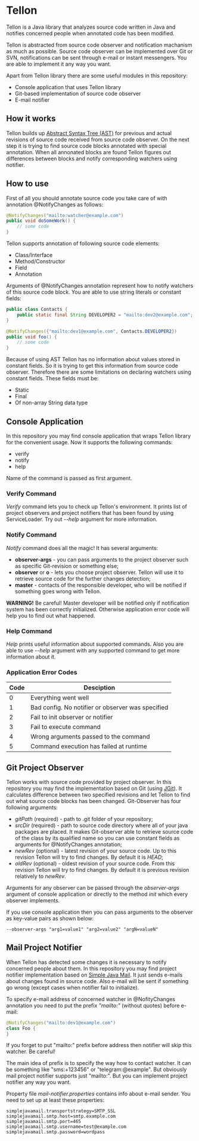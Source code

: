 # Tellon
Tellon is a Java library that analyzes source code written in Java and notifies concerned people when annotated code has been modified.

Tellon is abstracted from source code observer and notification machanism as much as possible. Source code observer can be implemented over Git or SVN, notifications can be sent through e-mail or instant messengers. You are able to implement it any way you want.

Apart from Tellon library there are some useful modules in this repository:
  - Console application that uses Tellon library
  - Git-based implementation of source code observer
  - E-mail notifier
 
## How it works
Tellon builds up [Abstract Syntax Tree (AST)](https://en.wikipedia.org/wiki/Abstract_syntax_tree) for previous and actual revisions of source code received from source code observer. On the next step it is trying to find source code blocks annotated with special annotation. When all annonated blocks are found Tellon figures out differences between blocks and notify corresponding watchers using notifier.

## How to use
First of all you should annotate source code you take care of with annotation @NotifyChanges as follows:
```java
@NotifyChanges("mailto:watcher@example.com")
public void doSomeWork() {
    // some code
}
```

Tellon supports annotation of following source code elements:
  - Class/Interface
  - Method/Constructor
  - Field
  - Annotation
 
Arguments of @NotifyChanges annotation represent how to notify watchers of this source code block. You are able to use string literals or constant fields:
```java
public class Contacts {
    public static final String DEVELOPER2 = "mailto:dev2@example.com";
}

@NotifyChanges({"mailto:dev1@example.com", Contacts.DEVELOPER2})
public void foo() {
    // some code
}
```

Because of using AST Tellon has no information about values stored in constant fields. So it is trying to get this information from source code observer. Therefore there are some limitations on declaring watchers using constant fields. These fields must be:
  - Static
  - Final
  - Of non-array String data type

## Console Application
In this repository you may find console application that wraps Tellon library for the convenient usage. Now it supports the following commands:
  - verify
  - notify
  - help

Name of the command is passed as first argument.

### Verify Command
*Verify* command lets you to check up Tellon's environment. It prints list of project observers and project notifiers that has been found by using ServiceLoader. Try out *--help* argument for more information.

### Notify Command
*Notify* command does all the magic! It has several arguments:
  - **observer-args** - you can pass arguments to the project observer such as specific Git-revision or something else;
  - **observer** or **o** - lets you choose project observer. Tellon will use it to retrieve source code for the further changes detection;
  - **master** - contacts of the responsible developer, who will be notified if something goes wrong with Tellon.

**WARNING!** Be careful! Master developer will be notified only if notification system has been correctly initialized. Otherwise application error code will help you to find out what happened.

### Help Command
*Help* prints useful information about supported commands. Also you are able to use *--help* argument with any supported command to get more information about it.

### Application Error Codes
Code | Desciption
--- | ---
0 | Everything went well 
1 | Bad config. No notifier or observer was specified
2 | Fail to init observer or notifier
3 | Fail to execute command
4 | Wrong arguments passed to the command
5 | Command execution has failed at runtime

## Git Project Observer
Tellon works with source code provided by project observer. In this repository you may find the implementation based on Git (using [JGit](https://github.com/eclipse/jgit)). It calculates difference between two specified revisions and let Tellon to find out what source code blocks has been changed. Git-Observer has four following arguments:
  - *gitPath* (required) - path to .git folder of your repository;
  - *srcDir* (required) - path to source code directory where all of your java packages are placed. It makes Git-observer able to retrieve source code of the class by its qualified name so you can use constant fields as arguments for @NotifyChanges annotation;
  - *newRev* (optional) - latest revision of your source code. Up to this revision Tellon will try to find changes. By default it is *HEAD*;
  - *oldRev* (optional) - oldest revision of your source code. From this revision Tellon will try to find changes. By default it is previous revision relatively to *newRev*.

Arguments for any observer can be passed through the *observer-args* argument of console application or directly to the method *init* which every observer implements.

If you use console application then you can pass arguments to the observer as key-value pairs as shown below:
```
--observer-args "arg1=value1" "arg2=value2" "argN=valueN"
```

## Mail Project Notifier
When Tellon has detected some changes it is necessary to notify concerned people about them. In this repository you may find project notifier implementation based on [Simple Java Mail](https://github.com/bbottema/simple-java-mail). It just sends e-mails about changes found in source code. Also e-mail will be sent if something go wrong (except cases when notifier fail to initialize).

To specify e-mail address of concerned watcher in @NofityChanges annotation you need to put the prefix *"mailto:"* (without quotes) before e-mail:
```java
@NotifyChanges("mailto:dev1@example.com")
class Foo {
}
```

If you forget to put "mailto:" prefix before address then notifier will skip this watcher. Be careful! 

The main idea of prefix is to specify the way how to contact watcher. It can be something like "sms:+123456" or "telegram:@example". But obviously mail project notifier supports just "mailto:". But you can implement project notifier any way you want.

Property file *mail-notifier.properties* contains info about e-mail sender. You need to set up at least these properties:
```
simplejavamail.transportstrategy=SMTP_SSL
simplejavamail.smtp.host=smtp.example.com
simplejavamail.smtp.port=465
simplejavamail.smtp.username=test@example.com
simplejavamail.smtp.password=wordpass
```